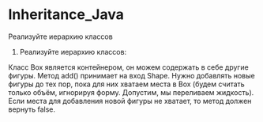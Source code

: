 # Inheritance_Java
Реализуйте иерархию классов
1. Реализуйте иерархию классов:

Класс Box является контейнером, он можем содержать в себе другие фигуры. Метод add() принимает на вход Shape. Нужно добавлять новые фигуры до тех пор, пока для них хватаем места в Box (будем считать только объём, игнорируя форму. Допустим, мы переливаем жидкость). Если места для добавления новой фигуры не хватает, то метод должен вернуть false.
